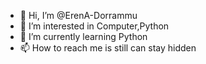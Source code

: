 - 👋 Hi, I’m @ErenA-Dorrammu
- 👀 I’m interested in Computer,Python
- 🌱 I’m currently learning Python
- 📫 How to reach me is still can stay hidden
